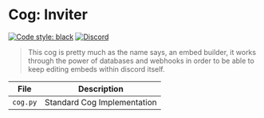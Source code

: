 # Cog: Inviter

[![Code style: black](https://img.shields.io/badge/code%20style-black-000000.svg?style=for-the-badge)](https://github.com/psf/black)
[![Discord](https://img.shields.io/discord/719343092963999804?color=%235865F2&label=Server&logo=discord&logoColor=white&style=for-the-badge)](https://discord.gg/CENcTvnarE)

> This cog is pretty much as the name says, an embed builder, it works through the power of databases and webhooks in order to be able to keep editing embeds within discord itself.

|   File   |        Description          |
|----------|-----------------------------|
| `cog.py` | Standard Cog Implementation |
